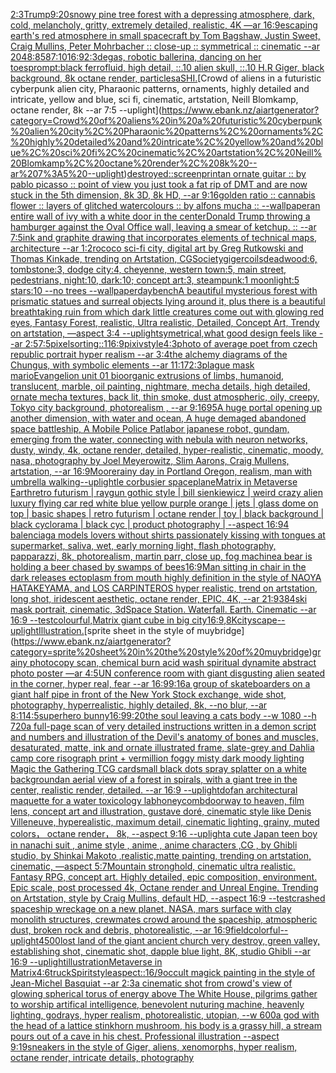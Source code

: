 [2:3](https://www.ebank.nz/aiartgenerator?category=2%3A3)[Trump](https://www.ebank.nz/aiartgenerator?category=Trump)[9:20](https://www.ebank.nz/aiartgenerator?category=9%3A20)[snowy pine tree forest with a depressing atmosphere, dark, cold, melancholy, gritty, extremely detailed, realistic, 4K —ar 16:9](https://www.ebank.nz/aiartgenerator?category=snowy%20pine%20tree%20forest%20with%20a%20depressing%20atmosphere%2C%20dark%2C%20cold%2C%20melancholy%2C%20gritty%2C%20extremely%20detailed%2C%20realistic%2C%204K%20%E2%80%94ar%2016%3A9)[escaping earth's red atmosphere in small spacecraft by Tom Bagshaw, Justin Sweet, Craig Mullins, Peter Mohrbacher :: close-up :: symmetrical :: cinematic --ar 2048:858](https://www.ebank.nz/aiartgenerator?category=escaping%20earth%27s%20red%20atmosphere%20in%20small%20spacecraft%20by%20Tom%20Bagshaw%2C%20Justin%20Sweet%2C%20Craig%20Mullins%2C%20Peter%20Mohrbacher%20%3A%3A%20close-up%20%3A%3A%20symmetrical%20%3A%3A%20cinematic%20--ar%202048%3A858)[7:10](https://www.ebank.nz/aiartgenerator?category=7%3A10)[16:9](https://www.ebank.nz/aiartgenerator?category=16%3A9)[2:3](https://www.ebank.nz/aiartgenerator?category=2%3A3)[degas, robotic ballerina, dancing on her toes](https://www.ebank.nz/aiartgenerator?category=degas%2C%20robotic%20ballerina%2C%20dancing%20on%20her%20toes)[prompt:black ferrofluid, high detail, ::.10 alien skull, ::.10 H.R Giger, black background, 8k octane render, particles](https://www.ebank.nz/aiartgenerator?category=prompt%3Ablack%20ferrofluid%2C%20high%20detail%2C%20%3A%3A.10%20alien%20skull%2C%20%3A%3A.10%20H.R%20Giger%2C%20black%20background%2C%208k%20octane%20render%2C%20particles)[a](https://www.ebank.nz/aiartgenerator?category=a)[SHI.](https://www.ebank.nz/aiartgenerator?category=SHI.)[Crowd of aliens in a futuristic cyberpunk alien city, Pharaonic patterns, ornaments, highly detailed and intricate, yellow and blue, sci fi, cinematic, artstation, Neill Blomkamp, octane render, 8k --ar 7:5 --uplight](https://www.ebank.nz/aiartgenerator?category=Crowd%20of%20aliens%20in%20a%20futuristic%20cyberpunk%20alien%20city%2C%20Pharaonic%20patterns%2C%20ornaments%2C%20highly%20detailed%20and%20intricate%2C%20yellow%20and%20blue%2C%20sci%20fi%2C%20cinematic%2C%20artstation%2C%20Neill%20Blomkamp%2C%20octane%20render%2C%208k%20--ar%207%3A5%20--uplight)[destroyed](https://www.ebank.nz/aiartgenerator?category=destroyed)[::](https://www.ebank.nz/aiartgenerator?category=%3A%3A)[screenprint](https://www.ebank.nz/aiartgenerator?category=screenprint)[an ornate guitar :: by pablo picasso :: point of view you just took a fat rip of DMT and are now stuck in the 5th dimension, 8k 3D, 8k HD, --ar 9:16](https://www.ebank.nz/aiartgenerator?category=an%20ornate%20guitar%20%3A%3A%20by%20pablo%20picasso%20%3A%3A%20point%20of%20view%20you%20just%20took%20a%20fat%20rip%20of%20DMT%20and%20are%20now%20stuck%20in%20the%205th%20dimension%2C%208k%203D%2C%208k%20HD%2C%20--ar%209%3A16)[golden ratio :: cannabis flower :: layers of glitched watercolours :: by alfons mucha :: --wallpaper](https://www.ebank.nz/aiartgenerator?category=golden%20ratio%20%3A%3A%20cannabis%20flower%20%3A%3A%20layers%20of%20glitched%20watercolours%20%3A%3A%20by%20alfons%20mucha%20%3A%3A%20--wallpaper)[an entire wall of ivy with a white door in the center](https://www.ebank.nz/aiartgenerator?category=an%20entire%20wall%20of%20ivy%20with%20a%20white%20door%20in%20the%20center)[Donald Trump throwing a hamburger against the Oval Office wall, leaving a smear of ketchup. :: --ar 7:5](https://www.ebank.nz/aiartgenerator?category=Donald%20Trump%20throwing%20a%20hamburger%20against%20the%20Oval%20Office%20wall%2C%20leaving%20a%20smear%20of%20ketchup.%20%3A%3A%20--ar%207%3A5)[ink and graphite drawing that incorporates elements of technical maps, architecture --ar 1:2](https://www.ebank.nz/aiartgenerator?category=ink%20and%20graphite%20drawing%20that%20incorporates%20elements%20of%20technical%20maps%2C%20architecture%20--ar%201%3A2)[rococo sci-fi city, digital art by Greg Rutkowski and Thomas Kinkade, trending on Artstation, CGSociety](https://www.ebank.nz/aiartgenerator?category=rococo%20sci-fi%20city%2C%20digital%20art%20by%20Greg%20Rutkowski%20and%20Thomas%20Kinkade%2C%20trending%20on%20Artstation%2C%20CGSociety)[giger](https://www.ebank.nz/aiartgenerator?category=giger)[coils](https://www.ebank.nz/aiartgenerator?category=coils)[deadwood:6, tombstone:3, dodge city:4, cheyenne, western town:5, main street, pedestrians, night:10, dark:10; concept art:3, steampunk:1 moonlight:5 stars:10 --no trees --wallpaper](https://www.ebank.nz/aiartgenerator?category=deadwood%3A6%2C%20tombstone%3A3%2C%20dodge%20city%3A4%2C%20cheyenne%2C%20western%20town%3A5%2C%20main%20street%2C%20pedestrians%2C%20night%3A10%2C%20dark%3A10%3B%20concept%20art%3A3%2C%20steampunk%3A1%20moonlight%3A5%20stars%3A10%20--no%20trees%20--wallpaper)[day](https://www.ebank.nz/aiartgenerator?category=day)[bench](https://www.ebank.nz/aiartgenerator?category=bench)[A beautiful mysterious forest with prismatic statues and surreal objects lying around it, plus there is a beautiful breathtaking ruin from which dark little creatures come out with glowing red eyes, Fantasy Forest, realistic, Ultra realistic, Detailed, Concept Art, Trendy on artstation, —aspect 3:4 --uplight](https://www.ebank.nz/aiartgenerator?category=A%20beautiful%20mysterious%20forest%20with%20prismatic%20statues%20and%20surreal%20objects%20lying%20around%20it%2C%20plus%20there%20is%20a%20beautiful%20breathtaking%20ruin%20from%20which%20dark%20little%20creatures%20come%20out%20with%20glowing%20red%20eyes%2C%20Fantasy%20Forest%2C%20realistic%2C%20Ultra%20realistic%2C%20Detailed%2C%20Concept%20Art%2C%20Trendy%20on%20artstation%2C%20%E2%80%94aspect%203%3A4%20--uplight)[symetrical,](https://www.ebank.nz/aiartgenerator?category=symetrical%2C)[what good design feels like --ar 2:5](https://www.ebank.nz/aiartgenerator?category=what%20good%20design%20feels%20like%20--ar%202%3A5)[7:5](https://www.ebank.nz/aiartgenerator?category=7%3A5)[pixelsorting::1](https://www.ebank.nz/aiartgenerator?category=pixelsorting%3A%3A1)[16:9](https://www.ebank.nz/aiartgenerator?category=16%3A9)[pixiv](https://www.ebank.nz/aiartgenerator?category=pixiv)[style](https://www.ebank.nz/aiartgenerator?category=style)[4:3](https://www.ebank.nz/aiartgenerator?category=4%3A3)[photo of average poet from czech republic portrait hyper realism --ar 3:4](https://www.ebank.nz/aiartgenerator?category=photo%20of%20average%20poet%20from%20czech%20republic%20portrait%20hyper%20realism%20--ar%203%3A4)[the alchemy diagrams of the Chungus, with symbolic elements --ar 11:17](https://www.ebank.nz/aiartgenerator?category=the%20alchemy%20diagrams%20of%20the%20Chungus%2C%20with%20symbolic%20elements%20--ar%2011%3A17)[2:3](https://www.ebank.nz/aiartgenerator?category=2%3A3)[plague mask mario](https://www.ebank.nz/aiartgenerator?category=plague%20mask%20mario)[Evangelion unit 01  bioorganic extrusions of limbs, humanoid, translucent, marble, oil painting, nightmare, mecha details, high detailed, ornate mecha textures,  back lit, thin smoke, dust atmospheric, oily, creepy, Tokyo city background,  photorealism , --ar 9:16](https://www.ebank.nz/aiartgenerator?category=Evangelion%20unit%2001%20%20bioorganic%20extrusions%20of%20limbs%2C%20humanoid%2C%20translucent%2C%20marble%2C%20oil%20painting%2C%20nightmare%2C%20mecha%20details%2C%20high%20detailed%2C%20ornate%20mecha%20textures%2C%20%20back%20lit%2C%20thin%20smoke%2C%20dust%20atmospheric%2C%20oily%2C%20creepy%2C%20Tokyo%20city%20background%2C%20%20photorealism%20%2C%20--ar%209%3A16)[95](https://www.ebank.nz/aiartgenerator?category=95)[A huge portal opening up another dimension, with water and ocean, A huge demaged abandoned space battleship, A Mobile Police Patlabor japanese robot, gundam, emerging from the water, connecting with nebula with neuron networks, dusty, windy, 4k, octane render, detailed, hyper-realistic, cinematic, moody, nasa, photography by Joel Meyerowitz, Slim Aarons, Craig Mullens, artstation, --ar 16:9](https://www.ebank.nz/aiartgenerator?category=A%20huge%20portal%20opening%20up%20another%20dimension%2C%20with%20water%20and%20ocean%2C%20A%20huge%20demaged%20abandoned%20space%20battleship%2C%20A%20Mobile%20Police%20Patlabor%20japanese%20robot%2C%20gundam%2C%20emerging%20from%20the%20water%2C%20connecting%20with%20nebula%20with%20neuron%20networks%2C%20dusty%2C%20windy%2C%204k%2C%20octane%20render%2C%20detailed%2C%20hyper-realistic%2C%20cinematic%2C%20moody%2C%20nasa%2C%20photography%20by%20Joel%20Meyerowitz%2C%20Slim%20Aarons%2C%20Craig%20Mullens%2C%20artstation%2C%20--ar%2016%3A9)[Moore](https://www.ebank.nz/aiartgenerator?category=Moore)[rainy day in Portland Oregon, realism, man with umbrella walking](https://www.ebank.nz/aiartgenerator?category=rainy%20day%20in%20Portland%20Oregon%2C%20realism%2C%20man%20with%20umbrella%20walking)[--uplight](https://www.ebank.nz/aiartgenerator?category=--uplight)[le corbusier spaceplane](https://www.ebank.nz/aiartgenerator?category=le%20corbusier%20spaceplane)[Matrix in Metaverse Earth](https://www.ebank.nz/aiartgenerator?category=Matrix%20in%20Metaverse%20Earth)[retro futurism |  raygun gothic style |  bill sienkiewicz | weird crazy alien luxury flying car red white blue yellow purple orange | jets | glass dome on top | basic shapes | retro futurism | octane render | toy | black background | black cyclorama | black cyc | product photography | --aspect 16:9](https://www.ebank.nz/aiartgenerator?category=retro%20futurism%20%7C%20%20raygun%20gothic%20style%20%7C%20%20bill%20sienkiewicz%20%7C%20weird%20crazy%20alien%20luxury%20flying%20car%20red%20white%20blue%20yellow%20purple%20orange%20%7C%20jets%20%7C%20glass%20dome%20on%20top%20%7C%20basic%20shapes%20%7C%20retro%20futurism%20%7C%20octane%20render%20%7C%20toy%20%7C%20black%20background%20%7C%20black%20cyclorama%20%7C%20black%20cyc%20%7C%20product%20photography%20%7C%20--aspect%2016%3A9)[4 balenciaga models lovers without shirts passionately kissing with tongues at supermarket, saliva, wet, early morning light, flash photography, papparazzi, 8k, photorealism, martin parr, close up, fog machine](https://www.ebank.nz/aiartgenerator?category=4%20balenciaga%20models%20lovers%20without%20shirts%20passionately%20kissing%20with%20tongues%20at%20supermarket%2C%20saliva%2C%20wet%2C%20early%20morning%20light%2C%20flash%20photography%2C%20papparazzi%2C%208k%2C%20photorealism%2C%20martin%20parr%2C%20close%20up%2C%20fog%20machine)[a bear is holding a beer chased by swamps of bees](https://www.ebank.nz/aiartgenerator?category=a%20bear%20is%20holding%20a%20beer%20chased%20by%20swamps%20of%20bees)[16:9](https://www.ebank.nz/aiartgenerator?category=16%3A9)[Man sitting in chair in the dark releases ectoplasm from mouth highly definition in the style of NAOYA HATAKEYAMA, and LOS CARPINTEROS hyper realistic, trend on artstation, long shot, iridescent aesthetic, octane render, EPIC, 4K, --ar 21:9](https://www.ebank.nz/aiartgenerator?category=Man%20sitting%20in%20chair%20in%20the%20dark%20releases%20ectoplasm%20from%20mouth%20highly%20definition%20in%20the%20style%20of%20NAOYA%20HATAKEYAMA%2C%20and%20LOS%20CARPINTEROS%20hyper%20realistic%2C%20trend%20on%20artstation%2C%20long%20shot%2C%20iridescent%20aesthetic%2C%20octane%20render%2C%20EPIC%2C%204K%2C%20--ar%2021%3A9)[384](https://www.ebank.nz/aiartgenerator?category=384)[ski mask portrait, cinematic, 3d](https://www.ebank.nz/aiartgenerator?category=ski%20mask%20portrait%2C%20cinematic%2C%203d)[Space Station. Waterfall. Earth. Cinematic --ar 16:9 --test](https://www.ebank.nz/aiartgenerator?category=Space%20Station.%20Waterfall.%20Earth.%20Cinematic%20--ar%2016%3A9%20--test)[colourful,](https://www.ebank.nz/aiartgenerator?category=colourful%2C)[Matrix giant cube in big city](https://www.ebank.nz/aiartgenerator?category=Matrix%20giant%20cube%20in%20big%20city)[16:9](https://www.ebank.nz/aiartgenerator?category=16%3A9)[,8K](https://www.ebank.nz/aiartgenerator?category=%2C8K)[cityscape](https://www.ebank.nz/aiartgenerator?category=cityscape)[--uplight](https://www.ebank.nz/aiartgenerator?category=--uplight)[Illustration.](https://www.ebank.nz/aiartgenerator?category=Illustration.)[sprite sheet in the style of muybridge](https://www.ebank.nz/aiartgenerator?category=sprite%20sheet%20in%20the%20style%20of%20muybridge)[grainy photocopy scan, chemical burn acid wash spiritual dynamite abstract photo poster —ar 4:5](https://www.ebank.nz/aiartgenerator?category=grainy%20photocopy%20scan%2C%20chemical%20burn%20acid%20wash%20spiritual%20dynamite%20abstract%20photo%20poster%20%E2%80%94ar%204%3A5)[UN conference room with giant disgusting alien seated in the corner, hyper real, fear --ar 16:9](https://www.ebank.nz/aiartgenerator?category=UN%20conference%20room%20with%20giant%20disgusting%20alien%20seated%20in%20the%20corner%2C%20hyper%20real%2C%20fear%20--ar%2016%3A9)[9:16](https://www.ebank.nz/aiartgenerator?category=9%3A16)[a group of skateboarders on a giant half pipe in front of the New York Stock exchange, wide shot, photography, hyperrealistic, highly detailed, 8k, --no blur, --ar 8:11](https://www.ebank.nz/aiartgenerator?category=a%20group%20of%20skateboarders%20on%20a%20giant%20half%20pipe%20in%20front%20of%20the%20New%20York%20Stock%20exchange%2C%20wide%20shot%2C%20photography%2C%20hyperrealistic%2C%20highly%20detailed%2C%208k%2C%20--no%20blur%2C%20--ar%208%3A11)[4:5](https://www.ebank.nz/aiartgenerator?category=4%3A5)[superhero bunny](https://www.ebank.nz/aiartgenerator?category=superhero%20bunny)[16:9](https://www.ebank.nz/aiartgenerator?category=16%3A9)[9:20](https://www.ebank.nz/aiartgenerator?category=9%3A20)[the soul leaving a cats body --w 1080 --h 720](https://www.ebank.nz/aiartgenerator?category=the%20soul%20leaving%20a%20cats%20body%20--w%201080%20--h%20720)[a full-page scan of very detailed instructions written in a demon script and numbers and illustration of the Devil's anatomy of bones and muscles, desaturated, matte, ink and ornate illustrated frame, slate-grey and Dahlia camp core risograph print + vermillion foggy misty dark moody lighting Magic the Gathering TCG card](https://www.ebank.nz/aiartgenerator?category=a%20full-page%20scan%20of%20very%20detailed%20instructions%20written%20in%20a%20demon%20script%20and%20numbers%20and%20illustration%20of%20the%20Devil%27s%20anatomy%20of%20bones%20and%20muscles%2C%20desaturated%2C%20matte%2C%20ink%20and%20ornate%20illustrated%20frame%2C%20slate-grey%20and%20Dahlia%20camp%20core%20risograph%20print%20%2B%20vermillion%20foggy%20misty%20dark%20moody%20lighting%20Magic%20the%20Gathering%20TCG%20card)[small black dots spray splatter on a white background](https://www.ebank.nz/aiartgenerator?category=small%20black%20dots%20spray%20splatter%20on%20a%20white%20background)[an aerial view of a forest in spirals, with a giant tree in the center, realistic render, detailed. --ar 16:9 --uplight](https://www.ebank.nz/aiartgenerator?category=an%20aerial%20view%20of%20a%20forest%20in%20spirals%2C%20with%20a%20giant%20tree%20in%20the%20center%2C%20realistic%20render%2C%20detailed.%20--ar%2016%3A9%20--uplight)[dof](https://www.ebank.nz/aiartgenerator?category=dof)[an architectural maquette for a water toxicology lab](https://www.ebank.nz/aiartgenerator?category=an%20architectural%20maquette%20for%20a%20water%20toxicology%20lab)[honeycomb](https://www.ebank.nz/aiartgenerator?category=honeycomb)[doorway to heaven, film lens, concept art and illustration, gustave doré, cinematic style like Denis Villeneuve, hyperealistic, maximum detail, cinematic lighting, grainy, muted colors， octane render， 8k,  --aspect 9:16 --uplight](https://www.ebank.nz/aiartgenerator?category=doorway%20to%20heaven%2C%20film%20lens%2C%20concept%20art%20and%20illustration%2C%20gustave%20dor%C3%A9%2C%20cinematic%20style%20like%20Denis%20Villeneuve%2C%20hyperealistic%2C%20maximum%20detail%2C%20cinematic%20lighting%2C%20grainy%2C%20muted%20colors%EF%BC%8C%20octane%20render%EF%BC%8C%208k%2C%20%20--aspect%209%3A16%20--uplight)[a cute Japan  teen boy in nanachi suit , anime style , anime , anime characters ,CG , by Ghibli studio, by Shinkai Makoto ,realistic,matte painting, trending on artstation, cinematic, —aspect 5:7](https://www.ebank.nz/aiartgenerator?category=a%20cute%20Japan%20%20teen%20boy%20in%20nanachi%20suit%20%2C%20anime%20style%20%2C%20anime%20%2C%20anime%20characters%20%2CCG%20%2C%20by%20Ghibli%20studio%2C%20by%20Shinkai%20Makoto%20%2Crealistic%2Cmatte%20painting%2C%20trending%20on%20artstation%2C%20cinematic%2C%20%E2%80%94aspect%205%3A7)[Mountain stronghold, cinematic ultra realistic. Fantasy RPG, concept art. Highly detailed, epic composition, environment. Epic scale, post processed 4k, Octane render and Unreal Engine. Trending on Artstation, style by Craig Mullins, default HD, --aspect 16:9 --test](https://www.ebank.nz/aiartgenerator?category=Mountain%20stronghold%2C%20cinematic%20ultra%20realistic.%20Fantasy%20RPG%2C%20concept%20art.%20Highly%20detailed%2C%20epic%20composition%2C%20environment.%20Epic%20scale%2C%20post%20processed%204k%2C%20Octane%20render%20and%20Unreal%20Engine.%20Trending%20on%20Artstation%2C%20style%20by%20Craig%20Mullins%2C%20default%20HD%2C%20--aspect%2016%3A9%20--test)[crashed spaceship wreckage on a new planet, NASA, mars surface with clay monolith structures, crewmates crowd around the spaceship, atmospheric dust, broken rock and debris, photorealistic, --ar 16:9](https://www.ebank.nz/aiartgenerator?category=crashed%20spaceship%20wreckage%20on%20a%20new%20planet%2C%20NASA%2C%20mars%20surface%20with%20clay%20monolith%20structures%2C%20crewmates%20crowd%20around%20the%20spaceship%2C%20atmospheric%20dust%2C%20broken%20rock%20and%20debris%2C%20photorealistic%2C%20--ar%2016%3A9)[field](https://www.ebank.nz/aiartgenerator?category=field)[colorful](https://www.ebank.nz/aiartgenerator?category=colorful)[--uplight](https://www.ebank.nz/aiartgenerator?category=--uplight)[4500](https://www.ebank.nz/aiartgenerator?category=4500)[lost land of the giant ancient church very destroy, green valley, establishing shot, cinematic shot, dapple blue light, 8K, studio Ghibli --ar 16:9 --uplight](https://www.ebank.nz/aiartgenerator?category=lost%20land%20of%20the%20giant%20ancient%20church%20very%20destroy%2C%20green%20valley%2C%20establishing%20shot%2C%20cinematic%20shot%2C%20dapple%20blue%20light%2C%208K%2C%20studio%20Ghibli%20--ar%2016%3A9%20--uplight)[illustration](https://www.ebank.nz/aiartgenerator?category=illustration)[Metaverse in Matrix](https://www.ebank.nz/aiartgenerator?category=Metaverse%20in%20Matrix)[](https://www.ebank.nz/aiartgenerator?category=)[4:6](https://www.ebank.nz/aiartgenerator?category=4%3A6)[truck](https://www.ebank.nz/aiartgenerator?category=truck)[Spirit](https://www.ebank.nz/aiartgenerator?category=Spirit)[style](https://www.ebank.nz/aiartgenerator?category=style)[aspect::16/9](https://www.ebank.nz/aiartgenerator?category=aspect%3A%3A16/9)[occult magick painting in the style of Jean-Michel Basquiat --ar 2:3](https://www.ebank.nz/aiartgenerator?category=occult%20magick%20painting%20in%20the%20style%20of%20Jean-Michel%20Basquiat%20--ar%202%3A3)[a cinematic shot from crowd's view of glowing spherical torus of energy above The White House, pilgrims gather to worship artifical intelligence, benevolent nuturing machine, heavenly lighting, godrays, hyper realism, photorealistic, utopian, --w 600](https://www.ebank.nz/aiartgenerator?category=a%20cinematic%20shot%20from%20crowd%27s%20view%20of%20glowing%20spherical%20torus%20of%20energy%20above%20The%20White%20House%2C%20pilgrims%20gather%20to%20worship%20artifical%20intelligence%2C%20benevolent%20nuturing%20machine%2C%20heavenly%20lighting%2C%20godrays%2C%20hyper%20realism%2C%20photorealistic%2C%20utopian%2C%20--w%20600)[a god with the head of a lattice stinkhorn mushroom, his body is a grassy hill, a stream pours out of a cave in his chest. Professional illustration --aspect 9:19](https://www.ebank.nz/aiartgenerator?category=a%20god%20with%20the%20head%20of%20a%20lattice%20stinkhorn%20mushroom%2C%20his%20body%20is%20a%20grassy%20hill%2C%20a%20stream%20pours%20out%20of%20a%20cave%20in%20his%20chest.%20Professional%20illustration%20--aspect%209%3A19)[sneakers in the style of Giger, aliens, xenomorphs, hyper realism, octane render, intricate details, photography](https://www.ebank.nz/aiartgenerator?category=sneakers%20in%20the%20style%20of%20Giger%2C%20aliens%2C%20xenomorphs%2C%20hyper%20realism%2C%20octane%20render%2C%20intricate%20details%2C%20photography)